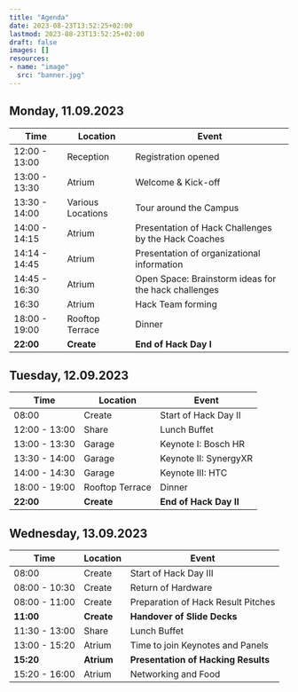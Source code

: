 ```yaml
---
title: "Agenda"
date: 2023-08-23T13:52:25+02:00
lastmod: 2023-08-23T13:52:25+02:00
draft: false
images: []
resources:
- name: "image"
  src: "banner.jpg"
---
```


## Monday, 11.09.2023
| Time | Location | Event |
| -- | -- | -- |
| 12:00 - 13:00 | Reception | Registration opened |
| 13:00 - 13:30 | Atrium | Welcome & Kick-off |
| 13:30 - 14:00 | Various Locations | Tour around the Campus |
| 14:00 - 14:15 | Atrium | Presentation of Hack Challenges by the Hack Coaches |
| 14:14 - 14:45 | Atrium | Presentation of organizational information |
| 14:45 - 16:30 | Atrium | Open Space: Brainstorm ideas for the hack challenges |
| 16:30 | Atrium | Hack Team forming |
| 18:00 - 19:00 | Rooftop Terrace | Dinner |
| **22:00** | **Create** | **End of Hack Day I** |

## Tuesday, 12.09.2023
| Time | Location | Event |
| -- | -- | -- |
| 08:00 | Create | Start of Hack Day II |
| 12:00 - 13:00 | Share | Lunch Buffet |
| 13:00 - 13:30 | Garage | Keynote I: Bosch HR |
| 13:30 - 14:00 | Garage | Keynote II: SynergyXR |
| 14:00 - 14:30 | Garage | Keynote III: HTC |
| 18:00 - 19:00 | Rooftop Terrace | Dinner |
| **22:00** | **Create** | **End of Hack Day II** |

## Wednesday, 13.09.2023
| Time | Location | Event |
| -- | -- | -- |
| 08:00 | Create | Start of Hack Day III |
| 08:00 - 10:30 | Create | Return of Hardware |
| 08:00 - 11:00 | Create | Preparation of Hack Result Pitches |
| **11:00** | **Create** | **Handover of Slide Decks** |
| 11:30 - 13:00 | Share | Lunch Buffet |
| 13:00 - 15:20 | Atrium | Time to join Keynotes and Panels |
| **15:20** | **Atrium** | **Presentation of Hacking Results** |
| 15:20 - 16:00 | Atrium | Networking and Food |